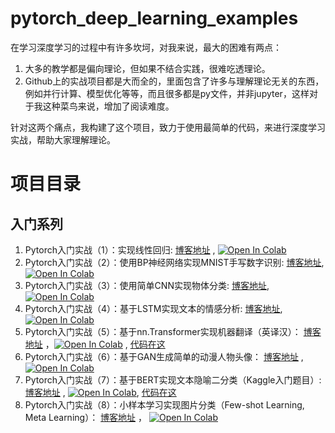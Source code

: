 # pytorch_deep_learning_examples

在学习深度学习的过程中有许多坎坷，对我来说，最大的困难有两点：

1. 大多的教学都是偏向理论，但如果不结合实践，很难吃透理论。
2. Github上的实战项目都是大而全的，里面包含了许多与理解理论无关的东西，例如并行计算、模型优化等等，而且很多都是py文件，并非jupyter，这样对于我这种菜鸟来说，增加了阅读难度。

针对这两个痛点，我构建了这个项目，致力于使用最简单的代码，来进行深度学习实战，帮助大家理解理论。

# 项目目录

## 入门系列

1. Pytorch入门实战（1）：实现线性回归: [博客地址](https://blog.csdn.net/zhaohongfei_358/article/details/121418622) , [![Open In Colab](https://colab.research.google.com/assets/colab-badge.svg)](https://colab.research.google.com/github/iioSnail/pytorch_deep_learning_examples/blob/main/01_linear_regression.ipynb) 
2. Pytorch入门实战（2）：使用BP神经网络实现MNIST手写数字识别: [博客地址](https://blog.csdn.net/zhaohongfei_358/article/details/122800647), [![Open In Colab](https://colab.research.google.com/assets/colab-badge.svg)](https://colab.research.google.com/github/iioSnail/pytorch_deep_learning_examples/blob/main/02_MNIST_classification.ipynb)
3. Pytorch入门实战（3）：使用简单CNN实现物体分类: [博客地址](https://blog.csdn.net/zhaohongfei_358/article/details/125020186), [![Open In Colab](https://colab.research.google.com/assets/colab-badge.svg)](https://colab.research.google.com/github/iioSnail/pytorch_deep_learning_examples/blob/main/03_cnn_image_classification.ipynb)
4. Pytorch入门实战（4）：基于LSTM实现文本的情感分析: [博客地址](https://blog.csdn.net/zhaohongfei_358/article/details/122838743), [![Open In Colab](https://colab.research.google.com/assets/colab-badge.svg)](https://colab.research.google.com/github/iioSnail/pytorch_deep_learning_examples/blob/main/04_LSTM_sentiment_analysis.ipynb)
5. Pytorch入门实战（5）：基于nn.Transformer实现机器翻译（英译汉）： [博客地址](https://blog.csdn.net/zhaohongfei_358/article/details/126175328) ，[![Open In Colab](https://colab.research.google.com/assets/colab-badge.svg)](https://colab.research.google.com/github/iioSnail/chaotic-transformer-tutorials/blob/master/en_to_zh_demo.ipynb) , [代码在这](https://github.com/iioSnail/chaotic-transformer-tutorials/blob/master/en_to_zh_demo.ipynb)
6. Pytorch入门实战（6）：基于GAN生成简单的动漫人物头像： [博客地址](https://blog.csdn.net/zhaohongfei_358/article/details/125675557) , [![Open In Colab](https://colab.research.google.com/assets/colab-badge.svg)](https://colab.research.google.com/github/iioSnail/pytorch_deep_learning_examples/blob/main/06_GAN_image_generation.ipynb)
7. Pytorch入门实战（7）：基于BERT实现文本隐喻二分类（Kaggle入门题目）: [博客地址](https://blog.csdn.net/zhaohongfei_358/article/details/126426855) ,  [![Open In Colab](https://colab.research.google.com/assets/colab-badge.svg)](https://colab.research.google.com/github/iioSnail/chaotic-transformer-tutorials/blob/master/bert_classification_demo.ipynb), [代码在这](https://github.com/iioSnail/chaotic-transformer-tutorials/blob/master/bert_classification_demo.ipynb)
8. Pytorch入门实战（8）：小样本学习实现图片分类（Few-shot Learning, Meta Learning）： [博客地址](https://blog.csdn.net/zhaohongfei_358/article/details/126453857) ，  [![Open In Colab](https://colab.research.google.com/assets/colab-badge.svg)](https://colab.research.google.com/github/iioSnail/pytorch_deep_learning_examples/blob/main/08_few_shot_learning.ipynb)

